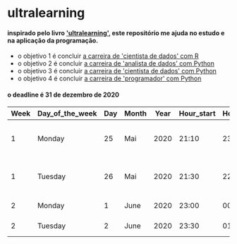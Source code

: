 # ultralearning

#### inspirado pelo livro ['ultralearning'](https://www.amazon.com.br/Ultralearning-Master-Outsmart-Competition-Accelerate/dp/006285268X), este repositório me ajuda no estudo e na aplicação da programação.     

- o objetivo 1 é concluir [a carreira de 'cientista de dados' com R](https://learn.datacamp.com/career-tracks/data-scientist-with-r)      
- o objetivo 2 é concluir [a carreira de 'analista de dados' com Python](https://learn.datacamp.com/career-tracks/data-analyst-with-python)       
- o objetivo 3 é concluir [a carreira de 'cientista de dados' com Python](https://learn.datacamp.com/career-tracks/data-scientist-with-python)        
- o objetivo 4 é concluir [a carreira de 'programador' com Python](https://learn.datacamp.com/career-tracks/python-programmer)        

#### o deadline é 31 de dezembro de 2020
  
| Week | Day_of_the_week | Day | Month | Year | Hour_start | Hour_end  |  Language   |    Topic    |  Certificate  |
|------|-----------------|-----|-------|------|------------|-----------|-------------|-------------|---------------|
|  1   |      Monday     |  25 | Mai   | 2020 |    21:10   |   23:10   |    Python   |Introduction to Data Science in Python|  [PDF_file](https://github.com/gabrielacaesar/blogdown2/blob/master/static/Introduction-to-Data-Science-in-Python.pdf)
|  1   |      Tuesday    |  26 | Mai   | 2020 |    21:30   |   22:00   |    Python   | Data Types for Data Science in Python|  x
|  2   |      Monday     |  1  | June  | 2020 |    23:00   |   00:15   |    Python   |          Intermediate Python         |  x
|  2   |      Tuesday    |  2  | June  | 2020 |    23:30   |   01:00   |    Python   |          Intermediate Python         |  x
